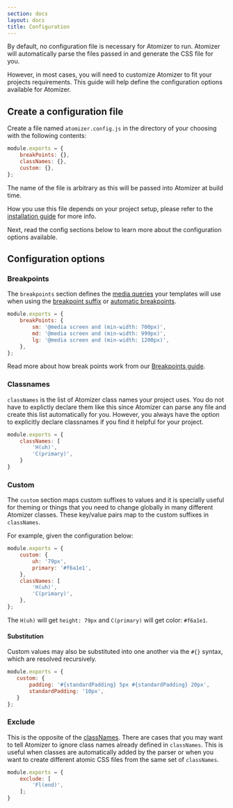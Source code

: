```yaml
---
section: docs
layout: docs
title: Configuration
---
```


By default, no configuration file is necessary for Atomizer to run. Atomizer will automatically parse the files passed in and generate the CSS file for you.

However, in most cases, you will need to customize Atomizer to fit your projects requirements. This guide will help define the configuration options available for Atomizer.

## Create a configuration file

Create a file named `atomizer.config.js` in the directory of your choosing with the following contents:

```js
module.exports = {
    breakPoints: {},
    classNames: {},
    custom: {},
};
```

<p class="noteBox info">The name of the file is arbitrary as this will be passed into Atomizer at build time.</p>

How you use this file depends on your project setup, please refer to the [installation guide](./installation.html) for more info.

Next, read the config sections below to learn more about the configuration options available.

## Configuration options

### Breakpoints

The `breakpoints` section defines the [media queries](https://developer.mozilla.org/en-US/docs/Web/CSS/Media_Queries/Using_media_queries) your templates will use when using the [breakpoint suffix](./guides/syntax.html#breakpoint_identifier) or [automatic breakpoints](./guides/syntax.html#automatic-breakpoints).

```js
module.exports = {
    breakPoints: {
        sm: '@media screen and (min-width: 700px)',
        md: '@media screen and (min-width: 999px)',
        lg: '@media screen and (min-width: 1200px)',
    },
};
```

Read more about how break points work from our [Breakpoints guide](./breakpoints.html).

### Classnames

`classNames` is the list of Atomizer class names your project uses. You do not have to explictly declare them like this since Atomizer can parse any file and create this list automatically for you.  However, you always have the option to explicitly declare classnames if you find it helpful for your project.

```js
module.exports = {
    classNames: [
        'H(uh)',
        'C(primary)',
    }
}
```

### Custom

The `custom` section maps custom suffixes to values and it is specially useful for theming or things that you need to change globally in many different Atomizer classes. These key/value pairs map to the custom suffixes in `classNames`.

For example, given the configuration below:

```js
module.exports = {
    custom: {
        uh: '79px',
        primary: '#f6a1e1',
    },
    classNames: [
        'H(uh)',
        'C(primary)',
    },
};
```

The `H(uh)` will get `height: 79px` and `C(primary)` will get color: `#f6a1e1`.

#### Substitution

Custom values may also be substituted into one another via the `#{}` syntax, which are resolved recursively.

 ```js
module.exports = {
    custom: {
        padding: '#{standardPadding} 5px #{standardPadding} 20px',
        standardPadding: '10px',
    }
};
 ```

### Exclude

This is the opposite of the [classNames](#classnames). There are cases that you may want to tell Atomizer to ignore class names already defined in `classNames`. This is useful when classes are automatically added by the parser or when you want to create different atomic CSS files from the same set of `classNames`.

```js
module.exports = {
    exclude: [
        'Fl(end)',
    ];
}
```
